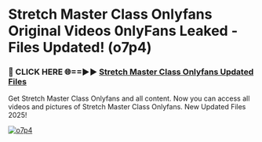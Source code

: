 # Stretch Master Class Onlyfans Original Videos 0nlyFans Leaked - Files Updated! (o7p4)

<h3>🔴 CLICK HERE 🌐==►► <a href="https://tinyurl.com/ms9xzufz" rel="nofollow">Stretch Master Class Onlyfans Updated Files</a></h3>

Get Stretch Master Class Onlyfans and all content. Now you can access all videos and pictures of Stretch Master Class Onlyfans. New Updated Files 2025!

[![o7p4](https://i.imgur.com/PQ7UWWw.gif)](https://tinyurl.com/ms9xzufz)
